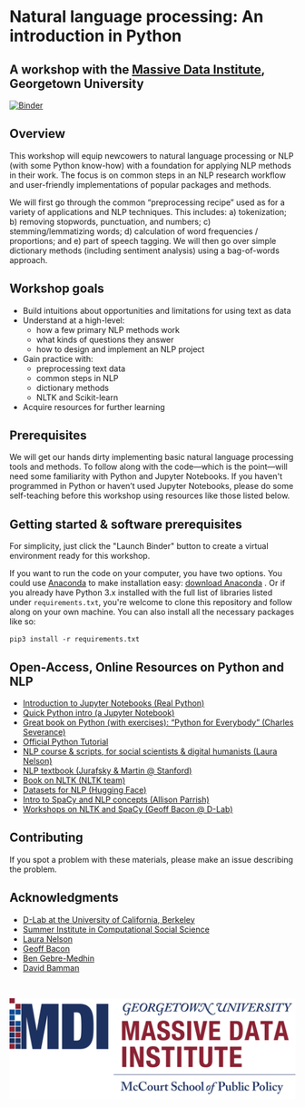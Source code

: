 # Natural language processing: An introduction in Python
## A workshop with the [Massive Data Institute](https://mccourt.georgetown.edu/research/the-massive-data-institute/), Georgetown University

[![Binder](https://mybinder.org/badge_logo.svg)](https://mybinder.org/v2/gh/jhaber-zz/nlp-python-2020/master)


## Overview

This workshop will equip newcowers to natural language processing or NLP (with some Python know-how) with a foundation for applying NLP methods in their work. The focus is on common steps in an NLP research workflow and user-friendly implementations of popular packages and methods. 

We will first go through the common “preprocessing recipe” used as for a variety of applications and NLP techniques. This includes: a) tokenization; b) removing stopwords, punctuation, and numbers; c) stemming/lemmatizing words; d) calculation of word frequencies / proportions; and e) part of speech tagging. We will then go over simple dictionary methods (including sentiment analysis) using a bag-of-words approach.

## Workshop goals

* Build intuitions about opportunities and limitations for using text as data
* Understand at a high-level:
  - how a few primary NLP methods work
  - what kinds of questions they answer
  - how to design and implement an NLP project
* Gain practice with: 
  - preprocessing text data
  - common steps in NLP
  - dictionary methods
  - NLTK and Scikit-learn
* Acquire resources for further learning

## Prerequisites

We will get our hands dirty implementing basic natural language processing tools and methods. To follow along with the code—which is the point—will need some familiarity with Python and Jupyter Notebooks. If you haven't programmed in Python or haven’t used Jupyter Notebooks, please do some self-teaching before this workshop using resources like those listed below. 

## Getting started & software prerequisites

For simplicity, just click the "Launch Binder" button to create a virtual environment ready for this workshop. 

If you want to run the code on your computer, you have two options. You could use [Anaconda](https://www.anaconda.com/what-is-anaconda/) to make installation easy: [download Anaconda](https://www.anaconda.com/download/) . Or if you already have Python 3.x installed with the full list of libraries listed under `requirements.txt`, you're welcome to clone this repository and follow along on your own machine. You can also install all the necessary packages like so: 

```
pip3 install -r requirements.txt
```

## Open-Access, Online Resources on Python and NLP

* [Introduction to Jupyter Notebooks (Real Python)](https://realpython.com/jupyter-notebook-introduction/)
* [Quick Python intro (a Jupyter Notebook)](https://github.com/jhaber-zz/nlp-python-2020/blob/master/solutions/intro-to-python.ipynb)
* [Great book on Python (with exercises): “Python for Everybody” (Charles Severance)](https://www.py4e.com/book.php)
* [Official Python Tutorial](https://docs.python.org/3/tutorial/index.html)
* [NLP course & scripts, for social scientists & digital humanists (Laura Nelson)](https://github.com/lknelson/text-analysis-course)
* [NLP textbook (Jurafsky & Martin @ Stanford)](https://web.stanford.edu/~jurafsky/slp3/)
* [Book on NLTK (NLTK team)](http://www.nltk.org/book/)
* [Datasets for NLP (Hugging Face)](https://github.com/huggingface/datasets)
* [Intro to SpaCy and NLP concepts (Allison Parrish)](https://gist.github.com/aparrish/f21f6abbf2367e8eb23438558207e1c3)
* [Workshops on NLTK and SpaCy (Geoff Bacon @ D-Lab)](https://github.com/geoffbacon/nlp-with-nltk-spacy)

## Contributing

If you spot a problem with these materials, please make an issue describing the problem.

## Acknowledgments

* [D-Lab at the University of California, Berkeley](https://dlab.berkeley.edu/)
* [Summer Institute in Computational Social Science](https://sicss.io/)
* [Laura Nelson](http://www.lauraknelson.com)
* [Geoff Bacon](https://geoffbacon.github.io/)
* [Ben Gebre-Medhin](http://gebre-medhin.com)
* [David Bamman](https://people.ischool.berkeley.edu/~dbamman/)

<br>

![MDI logo](assets/mdi_logo.png)
